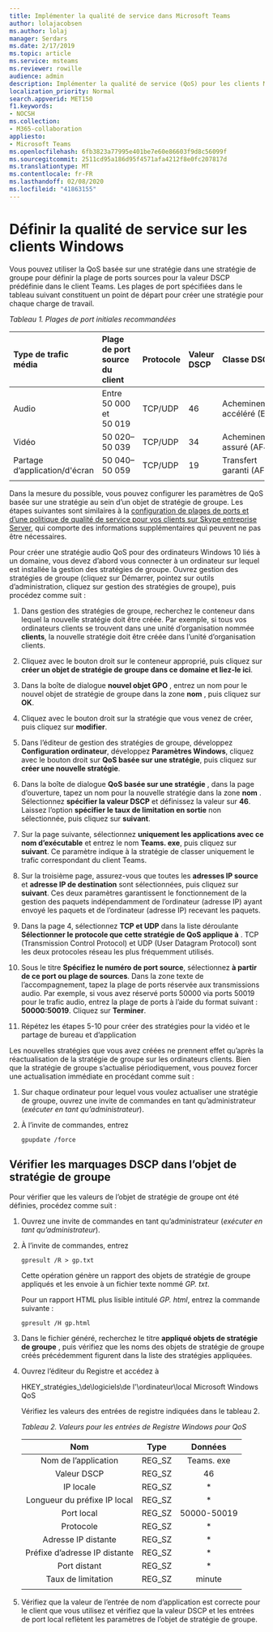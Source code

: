 ```yaml
---
title: Implémenter la qualité de service dans Microsoft Teams
author: lolajacobsen
ms.author: lolaj
manager: Serdars
ms.date: 2/17/2019
ms.topic: article
ms.service: msteams
ms.reviewer: rowille
audience: admin
description: Implémenter la qualité de service (QoS) pour les clients Microsoft Teams.
localization_priority: Normal
search.appverid: MET150
f1.keywords:
- NOCSH
ms.collection:
- M365-collaboration
appliesto:
- Microsoft Teams
ms.openlocfilehash: 6fb3823a77995e401be7e60e86603f9d8c56099f
ms.sourcegitcommit: 2511cd95a186d95f4571afa4212f8e0fc207817d
ms.translationtype: MT
ms.contentlocale: fr-FR
ms.lasthandoff: 02/08/2020
ms.locfileid: "41863155"
---
```

# <a name="set-qos-on-windows-clients"></a>Définir la qualité de service sur les clients Windows

Vous pouvez utiliser la QoS basée sur une stratégie dans une stratégie de groupe pour définir la plage de ports sources pour la valeur DSCP prédéfinie dans le client Teams. Les plages de port spécifiées dans le tableau suivant constituent un point de départ pour créer une stratégie pour chaque charge de travail.

*Tableau 1. Plages de port initiales recommandées*

|Type de trafic média| Plage de port source du client  |Protocole|Valeur DSCP|Classe DSCP|
|:--- |:--- |:--- |:--- |:--- |
|Audio| Entre 50 000 et 50 019|TCP/UDP|46|Acheminement accéléré (EF)|
|Vidéo| 50 020–50 039|TCP/UDP|34|Acheminement assuré (AF41)|
|Partage d’application/d'écran| 50 040–50 059|TCP/UDP|19|Transfert garanti (AF21)|
| | | | | |

Dans la mesure du possible, vous pouvez configurer les paramètres de QoS basée sur une stratégie au sein d’un objet de stratégie de groupe. Les étapes suivantes sont similaires à la [configuration de plages de ports et d’une politique de qualité de service pour vos clients sur Skype entreprise Server](https://docs.microsoft.com/SkypeForBusiness/manage/network-management/qos/configuring-port-ranges-for-your-skype-clients#configure-quality-of-service-policies-for-clients-running-on-windows-10), qui comporte des informations supplémentaires qui peuvent ne pas être nécessaires.

Pour créer une stratégie audio QoS pour des ordinateurs Windows 10 liés à un domaine, vous devez d’abord vous connecter à un ordinateur sur lequel est installée la gestion des stratégies de groupe. Ouvrez gestion des stratégies de groupe (cliquez sur Démarrer, pointez sur outils d’administration, cliquez sur gestion des stratégies de groupe), puis procédez comme suit :

1. Dans gestion des stratégies de groupe, recherchez le conteneur dans lequel la nouvelle stratégie doit être créée. Par exemple, si tous vos ordinateurs clients se trouvent dans une unité d’organisation nommée **clients**, la nouvelle stratégie doit être créée dans l’unité d’organisation clients.

1. Cliquez avec le bouton droit sur le conteneur approprié, puis cliquez sur **créer un objet de stratégie de groupe dans ce domaine et liez-le ici**.

1. Dans la boîte de dialogue **nouvel objet GPO** , entrez un nom pour le nouvel objet de stratégie de groupe dans la zone **nom** , puis cliquez sur **OK**.

1. Cliquez avec le bouton droit sur la stratégie que vous venez de créer, puis cliquez sur **modifier**.

1. Dans l’éditeur de gestion des stratégies de groupe, développez **Configuration ordinateur**, développez **Paramètres Windows**, cliquez avec le bouton droit sur **QoS basée sur une stratégie**, puis cliquez sur **créer une nouvelle stratégie**.

1. Dans la boîte de dialogue **QoS basée sur une stratégie** , dans la page d’ouverture, tapez un nom pour la nouvelle stratégie dans la zone **nom** . Sélectionnez **spécifier la valeur DSCP** et définissez la valeur sur **46**. Laissez l’option **spécifier le taux de limitation en sortie** non sélectionnée, puis cliquez sur **suivant**.

1. Sur la page suivante, sélectionnez **uniquement les applications avec ce nom d’exécutable** et entrez le nom **Teams. exe**, puis cliquez sur **suivant**. Ce paramètre indique à la stratégie de classer uniquement le trafic correspondant du client Teams.

1. Sur la troisième page, assurez-vous que toutes les **adresses IP source** et **adresse IP de destination** sont sélectionnées, puis cliquez sur **suivant**. Ces deux paramètres garantissent le fonctionnement de la gestion des paquets indépendamment de l’ordinateur (adresse IP) ayant envoyé les paquets et de l’ordinateur (adresse IP) recevant les paquets.

1. Dans la page 4, sélectionnez **TCP et UDP** dans la liste déroulante **Sélectionner le protocole que cette stratégie de QoS applique à** . TCP (Transmission Control Protocol) et UDP (User Datagram Protocol) sont les deux protocoles réseau les plus fréquemment utilisés.

1. Sous le titre **Spécifiez le numéro de port source**, sélectionnez **à partir de ce port ou plage de sources**. Dans la zone texte de l’accompagnement, tapez la plage de ports réservée aux transmissions audio. Par exemple, si vous avez réservé ports 50000 via ports 50019 pour le trafic audio, entrez la plage de ports à l’aide du format suivant : **50000:50019**. Cliquez sur **Terminer**.

1. Répétez les étapes 5-10 pour créer des stratégies pour la vidéo et le partage de bureau et d’application

Les nouvelles stratégies que vous avez créées ne prennent effet qu’après la réactualisation de la stratégie de groupe sur les ordinateurs clients. Bien que la stratégie de groupe s’actualise périodiquement, vous pouvez forcer une actualisation immédiate en procédant comme suit :

1. Sur chaque ordinateur pour lequel vous voulez actualiser une stratégie de groupe, ouvrez une invite de commandes en tant qu’administrateur (*exécuter en tant qu’administrateur*).

1. À l’invite de commandes, entrez

   ```console
   gpupdate /force
   ```

## <a name="verify-dscp-markings-in-the-group-policy-object"></a>Vérifier les marquages DSCP dans l’objet de stratégie de groupe

Pour vérifier que les valeurs de l’objet de stratégie de groupe ont été définies, procédez comme suit :

1. Ouvrez une invite de commandes en tant qu’administrateur (*exécuter en tant qu’administrateur*).

1. À l’invite de commandes, entrez

   ```console
   gpresult /R > gp.txt
   ```

   Cette opération génère un rapport des objets de stratégie de groupe appliqués et les envoie à un fichier texte nommé *GP. txt*.

   Pour un rapport HTML plus lisible intitulé *GP. html*, entrez la commande suivante :

   ```console
   gpresult /H gp.html
   ```

1. Dans le fichier généré, recherchez le titre **appliqué objets de stratégie de groupe** , puis vérifiez que les noms des objets de stratégie de groupe créés précédemment figurent dans la liste des stratégies appliquées.

1. Ouvrez l’éditeur du Registre et accédez à

   HKEY\_stratégies\_\\de\\logiciels\\de l'\\ordinateur\\local Microsoft Windows QoS

   Vérifiez les valeurs des entrées de registre indiquées dans le tableau 2.

   *Tableau 2. Valeurs pour les entrées de Registre Windows pour QoS*

   |          Nom          |  Type  |    Données     |
   |         :---:          | :---:  |    :---:    |
   |    Nom de l’application    | REG_SZ |  Teams. exe  |
   |       Valeur DSCP       | REG_SZ |     46      |
   |        IP locale        | REG_SZ |     \*      |
   | Longueur du préfixe IP local | REG_SZ |     \*      |
   |       Port local       | REG_SZ | 50000-50019 |
   |        Protocole        | REG_SZ |     \*      |
   |       Adresse IP distante        | REG_SZ |     \*      |
   |    Préfixe d’adresse IP distante    | REG_SZ |     \*      |
   |      Port distant       | REG_SZ |     \*      |
   |     Taux de limitation      | REG_SZ |     minute      |
   | | | |

1. Vérifiez que la valeur de l’entrée de nom d’application est correcte pour le client que vous utilisez et vérifiez que la valeur DSCP et les entrées de port local reflètent les paramètres de l’objet de stratégie de groupe.
